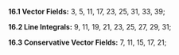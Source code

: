 **16.1 Vector Fields:** 3, 5, 11, 17, 23, 25, 31, 33, 39;

**16.2 Line Integrals:** 9, 11, 19, 21, 23, 25, 27, 29, 31;

**16.3 Conservative Vector Fields:** 7, 11, 15, 17, 21;